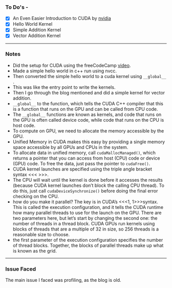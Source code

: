 ### To Do's -
- [x] An Even Easier Introduction to CUDA by [nvidia](https://developer.nvidia.com/blog/even-easier-introduction-cuda/)
- [x] Hello World Kernel
- [x] Simple Addition Kernel
- [x] Vector Addition Kernel

---

### Notes

* Did the setup for CUDA using the freeCodeCamp [video](https://youtu.be/86FAWCzIe_4?si=DjylDt9YqV_6CmuY).
* Made a simple hello world in c++ run using nvcc.
* Then converted the simple hello world to a cuda kernel using `__global__` .
* This was like the entry point to write the kernels.
* Then I go through the blog mentioned and did a simple kernel for vector addition.
*  `__global__` to the function, which tells the CUDA C++ compiler that this is a function that runs on the GPU and can be called from CPU code.
* The `__global__` functions are known as kernels, and code that runs on the GPU is often called device code, while code that runs on the CPU is host code.
* To compute on GPU, we need to allocate the memory accessible by the GPU.
* Unified Memory in CUDA makes this easy by providing a single memory space accessible by all GPUs and CPUs in the system.
* To allocate data in unified memory, call `cudaMallocManaged()`, which returns a pointer that you can access from host (CPU) code or device (GPU) code. To free the data, just pass the pointer to `cudaFree()`.
* CUDA kernel launches are specified using the triple angle bracket syntax <<< >>>.
* The CPU will wait until the kernel is done before it accesses the results (because CUDA kernel launches don’t block the calling CPU thread). To do this, just call `cudaDeviceSynchronize()` before doing the final error checking on the CPU.
* how do you make it parallel? The key is in CUDA’s <<<1, 1>>>syntax. This is called the execution configuration, and it tells the CUDA runtime how many parallel threads to use for the launch on the GPU. There are two parameters here, but let’s start by changing the second one: the number of threads in a thread block. CUDA GPUs run kernels using blocks of threads that are a multiple of 32 in size, so 256 threads is a reasonable size to choose.
* the first parameter of the execution configuration specifies the number of thread blocks. Together, the blocks of parallel threads make up what is known as the grid.

---

### Issue Faced

The main issue I faced was profiling, as the blog is old.